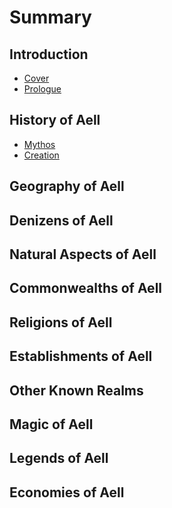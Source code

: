 # Summary

## Introduction

* [Cover](README.md)
* [Prologue](chapter1.md)

## History of Aell

* [Mythos](mythos.md)
* [Creation](mythos/creation.md)

## Geography of Aell

## Denizens of Aell

## Natural Aspects of Aell

## Commonwealths of Aell

## Religions of Aell

## Establishments of Aell

## Other Known Realms

## Magic of Aell

## Legends of Aell

## Economies of Aell

